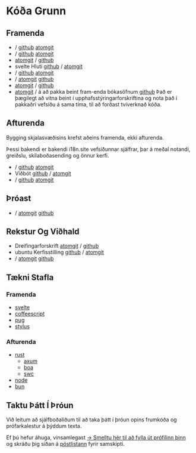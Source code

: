 # Kóða Grunn

## Framenda

* / [github](https://github.com/i18n-site/site) [atomgit](https://atomgit.com/i18n/proto)
* / [github](https://github.com/i18n-site/md) [atomgit](https://atomgit.com/i18n/md)
* [atomgit](https://atomgit.com/i18n/18x) / [github](https://github.com/i18n-site/18x)
* svelte Hluti [github](https://github.com/i18n-site/plugin) / [atomgit](https://atomgit.com/i18n/plugin)
* / [github](https://github.com/i18n-site/proto) [atomgit](https://atomgit.com/i18n/proto)
* / [atomgit](https://atomgit.com/i18n/lib) [github](https://github.com/i18n-site/lib)
* [atomgit](https://atomgit.com/i18n/ie) / [github](https://github.com/i18n-site/ie)
* [atomgit](https://atomgit.com/i18n/x) / á að pakka beint fram-enda bókasöfnum [github](https://github.com/i18n-site/x)
  Það er þægilegt að vitna beint í upphafsstýringarforskriftina og nota það í pakkaðri vefsíðu á sama tíma, til að forðast tvíverknað kóða.

## Afturenda

Bygging skjalasvæðisins krefst aðeins framenda, ekki afturenda.

Þessi bakendi er bakendi i18n.site vefsíðunnar sjálfrar, þar á meðal notandi, greiðslu, skilaboðasending og önnur kerfi.

* / [github](https://github.com/i18n-api/srv) [atomgit](https://atomgit.com/i18n-api/srv)
* Viðbót [github](https://github.com/i18n-api/pub) / [atomgit](https://atomgit.com/i18n-api/pub)
* / [github](https://github.com/i18n-site/rust) [atomgit](https://atomgit.com/i18n/rust)

## Þróast

* / [atomgit](https://atomgit.com/i18n-api/srv.docker) [github](https://github.com/i18n-api/srv.docker)

## Rekstur Og Viðhald

* Dreifingarforskrift [atomgit](https://atomgit.com/i18n-ops/ops) / [github](https://github.com/i18n-ops/ops)
* ubuntu Kerfisstilling [github](https://github.com/i18n-ops/ubuntu) / [atomgit](https://atomgit.com/i18n-ops/ubuntu)
* / [atomgit](https://atomgit.com/i18n/cron) [github](https://github.com/i18n-cron/cron)

## Tækni Stafla

### Framenda

* [svelte](//svelte.dev)
* [coffeescript](//coffeescript.org)
* [pug](https://github.com/pugjs/pug)
* [stylus](https://stylus.com)

### Afturenda

* [rust](//rust.org)
  * [axum](//github.com/tokio-rs/axum)
  * [boa](//github.com/boa-dev/boa)
  * [swc](//swc.rs)
* [node](//nodejs.org)
* [bun](//bun.dev)

## Taktu Þátt Í Þróun

Við leitum að sjálfboðaliðum til að taka þátt í þróun opins frumkóða og prófarkalestur á þýddum texta.

Ef þú hefur áhuga, vinsamlegast [→ Smelltu hér til að fylla út prófílinn þinn](https://ggl.link/i18n) og skráðu þig síðan á [póstlistann](https://groups.google.com/u/2/g/i18n-site) fyrir samskipti.